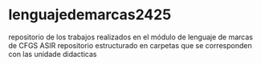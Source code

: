 # lenguajedemarcas2425
repositorio de los trabajos realizados en el módulo de lenguaje de marcas de CFGS ASIR
repositorio estructurado en carpetas que se corresponden con las unidade didacticas
